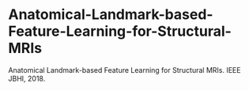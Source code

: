 # Anatomical-Landmark-based-Feature-Learning-for-Structural-MRIs
Anatomical Landmark-based Feature Learning for Structural MRIs. IEEE JBHI, 2018. 

